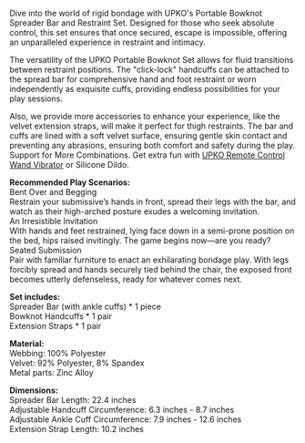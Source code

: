 Dive into the world of rigid bondage with UPKO's Portable Bowknot Spreader Bar and Restraint Set. Designed for those who seek absolute control, this set ensures that once secured, escape is impossible, offering an unparalleled experience in restraint and intimacy.

The versatility of the UPKO Portable Bowknot Set allows for fluid transitions between restraint positions. The "click-lock" handcuffs can be attached to the spread bar for comprehensive hand and foot restraint or worn independently as exquisite cuffs, providing endless possibilities for your play sessions.

Also, we provide more accessories to enhance your experience, like the velvet extension straps, will make it perfect for thigh restraints. The bar and cuffs are lined with a soft velvet surface, ensuring gentle skin contact and preventing any abrasions, ensuring both comfort and safety during the play. Support for More Combinations. Get extra fun with [UPKO Remote Control Wand Vibrator](https://www.upkoofficialshop.com/products/remote-control-wand-vibrator-thigh-harness-combo) or Silicone Dildo. 

**Recommended Play Scenarios:**  
Bent Over and Begging  
Restrain your submissive’s hands in front, spread their legs with the bar, and watch as their high-arched posture exudes a welcoming invitation.  
An Irresistible Invitation  
With hands and feet restrained, lying face down in a semi-prone position on the bed, hips raised invitingly. The game begins now—are you ready?  
Seated Submission  
Pair with familiar furniture to enact an exhilarating bondage play. With legs forcibly spread and hands securely tied behind the chair, the exposed front becomes utterly defenseless, ready for whatever comes next.

**Set includes:**  
Spreader Bar (with ankle cuffs) \* 1 piece  
Bowknot Handcuffs \* 1 pair  
Extension Straps \* 1 pair

**Material:**  
Webbing: 100% Polyester  
Velvet: 92% Polyester, 8% Spandex  
Metal parts: Zinc Alloy

**Dimensions:**  
Spreader Bar Length: 22.4 inches  
Adjustable Handcuff Circumference: 6.3 inches - 8.7 inches  
Adjustable Ankle Cuff Circumference: 7.9 inches - 12.6 inches  
Extension Strap Length: 10.2 inches